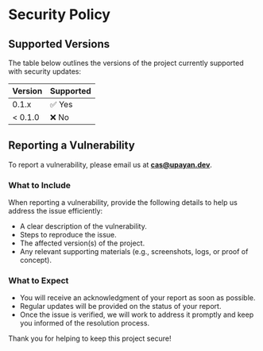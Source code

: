 # Security Policy

## Supported Versions

The table below outlines the versions of the project currently supported with security updates:

| Version   | Supported          |
| --------- | ------------------ |
| 0.1.x     | ✅ Yes              |
| < 0.1.0   | ❌ No               |

## Reporting a Vulnerability

To report a vulnerability, please email us at **[cas@upayan.dev](mailto:cas@upayan.dev)**. 

### What to Include
When reporting a vulnerability, provide the following details to help us address the issue efficiently:
- A clear description of the vulnerability.
- Steps to reproduce the issue.
- The affected version(s) of the project.
- Any relevant supporting materials (e.g., screenshots, logs, or proof of concept).

### What to Expect
- You will receive an acknowledgment of your report as soon as possible.
- Regular updates will be provided on the status of your report.
- Once the issue is verified, we will work to address it promptly and keep you informed of the resolution process.

Thank you for helping to keep this project secure!
